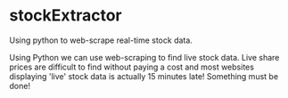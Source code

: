 # stockExtractor
Using python to web-scrape real-time stock data.

Using Python we can use web-scraping to find live stock data. Live share prices are difficult to find without paying a cost and most websites displaying 'live' stock data is actually 15 minutes late! Something must be done!
